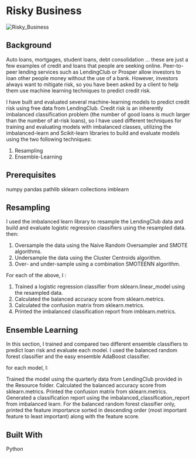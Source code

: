 # Risky Business

![Risky_Business](02-Homework_11-Machine-Learning_Instructions_Images_credit-risk.PNG)


## Background

Auto loans, mortgages, student loans, debt consolidation ... these are just a few examples of credit and loans that people are seeking online. Peer-to-peer lending services such as LendingClub or Prosper allow investors to loan other people money without the use of a bank. However, investors always want to mitigate risk, so you have been asked by a client to help them use machine learning techniques to predict credit risk.

I have built and evaluated several machine-learning models to predict credit risk using free data from LendingClub. Credit risk is an inherently imbalanced classification problem (the number of good loans is much larger than the number of at-risk loans), so I have used different techniques for training and evaluating models with imbalanced classes, utilizing the imbalanced-learn and Scikit-learn libraries to build and evaluate models using the two following techniques:

1. Resampling
2. Ensemble-Learning


## Prerequisites
numpy
pandas
pathlib
sklearn
collections
imblearn


## Resampling
I used the imbalanced learn library to resample the LendingClub data and build and evaluate logistic regression classifiers using the resampled data. then:

1. Oversample the data using the Naive Random Oversampler and SMOTE algorithms.
2. Undersample the data using the Cluster Centroids algorithm.
3. Over- and under-sample using a combination SMOTEENN algorithm.

For each of the above, I :

1. Trained a logistic regression classifier from sklearn.linear_model using the resampled data.
2. Calculated the balanced accuracy score from sklearn.metrics.
3. Calculated the confusion matrix from sklearn.metrics.
4. Printed the imbalanced classification report from imblearn.metrics.


## Ensemble Learning
In this section, I trained and compared two different ensemble classifiers to predict loan risk and evaluate each model. I used the balanced random forest classifier and the easy ensemble AdaBoost classifier.

for each model, I:

Trained the model using the quarterly data from LendingClub provided in the Resource folder.
Calculated the balanced accuracy score from sklearn.metrics.
Printed the confusion matrix from sklearn.metrics.
Generated a classification report using the imbalanced_classification_report from imbalanced learn.
For the balanced random forest classifier only, printed the feature importance sorted in descending order (most important feature to least important) along with the feature score.


## Built With
Python